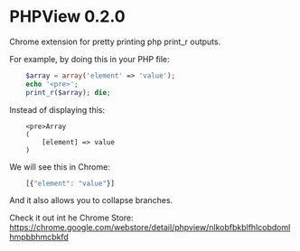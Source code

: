 PHPView 0.2.0
=============

Chrome extension for pretty printing php print_r outputs.

For example, by doing this in your PHP file:
```php
    $array = array('element' => 'value');
    echo '<pre>';
    print_r($array); die;
```

Instead of displaying this:
```
    <pre>Array
    (
        [element] => value 
    )
```

We will see this in Chrome: 
```js
    [{"element": "value"}]
```


And it also allows you to collapse branches.

Check it out int he Chrome Store: https://chrome.google.com/webstore/detail/phpview/nlkobfbkblfhlcobdomlhmpbbhmcbkfd
